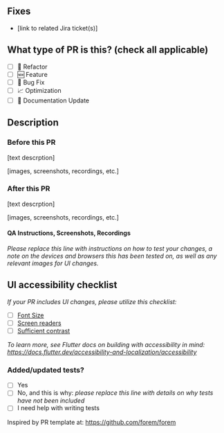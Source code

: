 ## Fixes
- [link to related Jira ticket(s)]

## What type of PR is this? (check all applicable)

- [ ] 🧙 Refactor
- [ ] 🆕 Feature
- [ ] 🐛 Bug Fix
- [ ] 📈 Optimization
- [ ] 📝 Documentation Update

## Description

### Before this PR

[text descrption]

[images, screenshots, recordings, etc.]

### After this PR

[text descrption]

[images, screenshots, recordings, etc.]

#### QA Instructions, Screenshots, Recordings

_Please replace this line with instructions on how to test your changes, a note
on the devices and browsers this has been tested on, as well as any relevant
images for UI changes._

## UI accessibility checklist
_If your PR includes UI changes, please utilize this checklist:_
- [ ] [Font Size](https://docs.flutter.dev/accessibility-and-localization/accessibility#large-fonts)
- [ ] [Screen readers](https://docs.flutter.dev/accessibility-and-localization/accessibility#screen-readers)
- [ ] [Sufficient contrast](https://docs.flutter.dev/accessibility-and-localization/accessibility#large-fonts)

_To learn more, see Flutter docs on building with accessibility in mind: https://docs.flutter.dev/accessibility-and-localization/accessibility_

### Added/updated tests?

- [ ] Yes
- [ ] No, and this is why: _please replace this line with details on why tests
      have not been included_
- [ ] I need help with writing tests

Inspired by PR template at: https://github.com/forem/forem 

